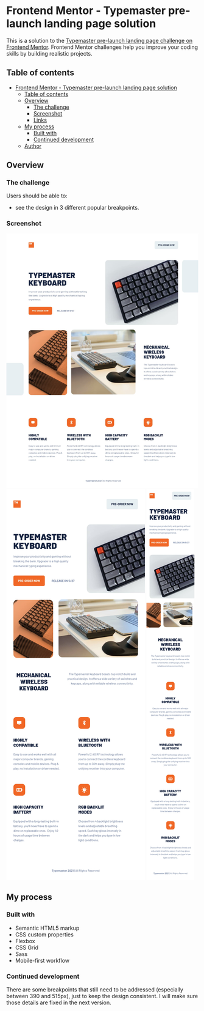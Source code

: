# Frontend Mentor - Typemaster pre-launch landing page solution

This is a solution to the [Typemaster pre-launch landing page challenge on Frontend Mentor](). Frontend Mentor challenges help you improve your coding skills by building realistic projects.

## Table of contents

- [Frontend Mentor - Typemaster pre-launch landing page solution](#frontend-mentor---typemaster-pre-launch-landing-page-solution)
  - [Table of contents](#table-of-contents)
  - [Overview](#overview)
    - [The challenge](#the-challenge)
    - [Screenshot](#screenshot)
    - [Links](#links)
  - [My process](#my-process)
    - [Built with](#built-with)
    - [Continued development](#continued-development)
  - [Author](#author)

## Overview

### The challenge

Users should be able to:

- see the design in 3 different popular breakpoints.

### Screenshot

![](/screenshots/desktop-1440px.jpg)
![](/screenshots/tablet-768px.jpg)
![](/screenshots/mobile-375px.jpg)

## My process

### Built with

- Semantic HTML5 markup
- CSS custom properties
- Flexbox
- CSS Grid
- Sass
- Mobile-first workflow

### Continued development

There are some breakpoints that still need to be addressed (especially between 390 and 515px), just to keep the design consistent. I will make sure those details are fixed in the next version.
